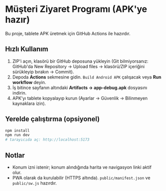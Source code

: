 # Müşteri Ziyaret Programı (APK'ye hazır)

Bu proje, tablete APK üretmek için GitHub Actions ile hazırdır.

## Hızlı Kullanım
1. ZIP'i açın, klasörü bir GitHub deposuna yükleyin (Git bilmiyorsanız: GitHub'da New Repository -> Upload files -> klasörü/ZIP içeriğini sürükleyip bırakın -> Commit).
2. Depoda **Actions** sekmesine gidin. `Build Android APK` çalışacak veya **Run workflow** deyin.
3. İş bitince sayfanın altındaki **Artifacts → app-debug.apk** dosyasını indirin.
4. APK'yı tablete kopyalayıp kurun (Ayarlar → Güvenlik → Bilinmeyen kaynaklara izin).

## Yerelde çalıştırma (opsiyonel)
```bash
npm install
npm run dev
# tarayıcıda aç: http://localhost:5173
```

## Notlar
- Konum izni istenir; konum alındığında harita ve navigasyon linki aktif olur.
- PWA olarak da kurulabilir (HTTPS altında). `public/manifest.json` ve `public/sw.js` hazırdır.
